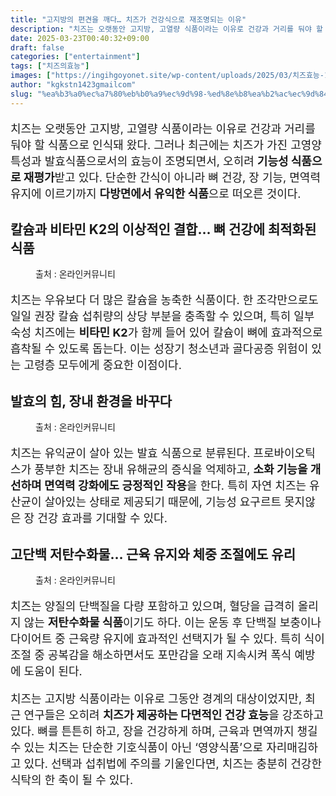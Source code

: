 ```yaml
---
title: "고지방의 편견을 깨다… 치즈가 건강식으로 재조명되는 이유"
description: "치즈는 오랫동안 고지방, 고열량 식품이라는 이유로 건강과 거리를 둬야 할 식품으로 인식돼 왔다. 그러나 최근에는 치즈가 가진 고영양 특성과 발효식품으로서의 효능이 조명되면서, 오히려 기능성 식품으로 재평가받고 있다. 단순한 간식이 아니라 뼈 건강, 장 기능, 면역력 유"
date: 2025-03-23T00:40:32+09:00
draft: false
categories: ["entertainment"]
tags: ["치즈의효능"]
images: ["https://ingihgoyonet.site/wp-content/uploads/2025/03/치즈효능-1024x683.jpg", "https://ingihgoyonet.site/wp-content/uploads/2025/03/고지방이지만좋은치즈-1024x683.jpg", "https://ingihgoyonet.site/wp-content/uploads/2025/03/치즈의효능-1024x683.jpg"]
author: "kgkstn1423gmailcom"
slug: "%ea%b3%a0%ec%a7%80%eb%b0%a9%ec%9d%98-%ed%8e%b8%ea%b2%ac%ec%9d%84-%ea%b9%a8%eb%8b%a4-%ec%b9%98%ec%a6%88%ea%b0%80-%ea%b1%b4%ea%b0%95%ec%8b%9d%ec%9c%bc%eb%a1%9c-%ec%9e%ac%ec%a1%b0%eb%aa%85"
---
```


<p style="font-size:18px">치즈는 오랫동안 고지방, 고열량 식품이라는 이유로 건강과 거리를 둬야 할 식품으로 인식돼 왔다. 그러나 최근에는 치즈가 가진 고영양 특성과 발효식품으로서의 효능이 조명되면서, 오히려 <strong>기능성 식품으로 재평가</strong>받고 있다. 단순한 간식이 아니라 뼈 건강, 장 기능, 면역력 유지에 이르기까지 <strong>다방면에서 유익한 식품</strong>으로 떠오른 것이다.</p> <h2 >칼슘과 비타민 K2의 이상적인 결합… 뼈 건강에 최적화된 식품</h2> <figure ><img src="https://ingihgoyonet.site/wp-content/uploads/2025/03/치즈효능-1024x683.jpg" alt="" style="aspect-ratio:16/9;object-fit:cover"/><figcaption >출처 : 온라인커뮤니티</figcaption></figure> <p style="font-size:18px">치즈는 우유보다 더 많은 칼슘을 농축한 식품이다. 한 조각만으로도 일일 권장 칼슘 섭취량의 상당 부분을 충족할 수 있으며, 특히 일부 숙성 치즈에는 <strong>비타민 K2</strong>가 함께 들어 있어 칼슘이 뼈에 효과적으로 흡착될 수 있도록 돕는다. 이는 성장기 청소년과 골다공증 위험이 있는 고령층 모두에게 중요한 이점이다.</p> <h2 >발효의 힘, 장내 환경을 바꾸다</h2> <figure ><img src="https://ingihgoyonet.site/wp-content/uploads/2025/03/고지방이지만좋은치즈-1024x683.jpg" alt="" style="aspect-ratio:16/9;object-fit:cover"/><figcaption >출처 : 온라인커뮤니티</figcaption></figure> <p style="font-size:18px">치즈는 유익균이 살아 있는 발효 식품으로 분류된다. 프로바이오틱스가 풍부한 치즈는 장내 유해균의 증식을 억제하고, <strong>소화 기능을 개선하며 면역력 강화에도 긍정적인 작용</strong>을 한다. 특히 자연 치즈는 유산균이 살아있는 상태로 제공되기 때문에, 기능성 요구르트 못지않은 장 건강 효과를 기대할 수 있다.</p> <h2 >고단백 저탄수화물… 근육 유지와 체중 조절에도 유리</h2> <figure ><img src="https://ingihgoyonet.site/wp-content/uploads/2025/03/치즈의효능-1024x683.jpg" alt="" style="aspect-ratio:16/9;object-fit:cover"/><figcaption >출처 : 온라인커뮤니티</figcaption></figure> <p style="font-size:18px">치즈는 양질의 단백질을 다량 포함하고 있으며, 혈당을 급격히 올리지 않는 <strong>저탄수화물 식품</strong>이기도 하다. 이는 운동 후 단백질 보충이나 다이어트 중 근육량 유지에 효과적인 선택지가 될 수 있다. 특히 식이 조절 중 공복감을 해소하면서도 포만감을 오래 지속시켜 폭식 예방에 도움이 된다.</p> <p style="font-size:18px">치즈는 고지방 식품이라는 이유로 그동안 경계의 대상이었지만, 최근 연구들은 오히려 <strong>치즈가 제공하는 다면적인 건강 효능</strong>을 강조하고 있다. 뼈를 튼튼히 하고, 장을 건강하게 하며, 근육과 면역까지 챙길 수 있는 치즈는 단순한 기호식품이 아닌 ‘영양식품’으로 자리매김하고 있다. 선택과 섭취법에 주의를 기울인다면, 치즈는 충분히 건강한 식탁의 한 축이 될 수 있다.</p>